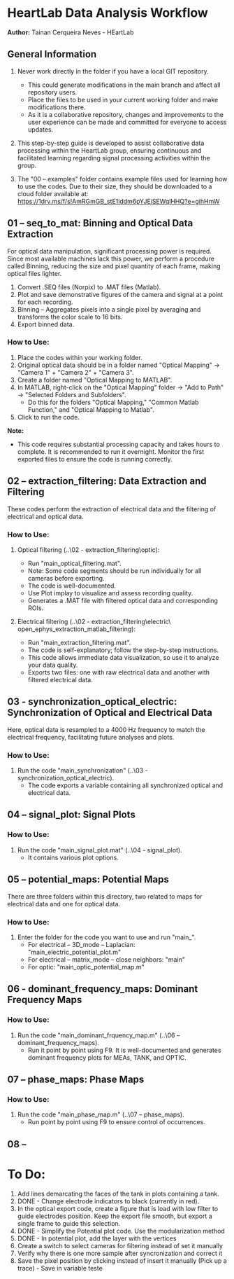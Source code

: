 # HeartLab Data Analysis Workflow

**Author:** Tainan Cerqueira Neves - HEartLab

## General Information

1. Never work directly in the folder if you have a local GIT repository.
   - This could generate modifications in the main branch and affect all repository users.
   - Place the files to be used in your current working folder and make modifications there.
   - As it is a collaborative repository, changes and improvements to the user experience can be made and committed for everyone to access updates.

2. This step-by-step guide is developed to assist collaborative data processing within the HeartLab group, ensuring continuous and facilitated learning regarding signal processing activities within the group.

3. The "00 – examples" folder contains example files used for learning how to use the codes. Due to their size, they should be downloaded to a cloud folder available at: https://1drv.ms/f/s!AmRGmGB_stE1iddm6pYJEiSEWqlHHQ?e=gihHmW

## 01 – seq_to_mat: Binning and Optical Data Extraction

For optical data manipulation, significant processing power is required. Since most available machines lack this power, we perform a procedure called Binning, reducing the size and pixel quantity of each frame, making optical files lighter.

1. Convert .SEQ files (Norpix) to .MAT files (Matlab).
2. Plot and save demonstrative figures of the camera and signal at a point for each recording.
3. Binning – Aggregates pixels into a single pixel by averaging and transforms the color scale to 16 bits.
4. Export binned data.

### How to Use:

1. Place the codes within your working folder.
2. Original optical data should be in a folder named "Optical Mapping" -> "Camera 1" + "Camera 2" + "Camera 3".
3. Create a folder named "Optical Mapping to MATLAB".
4. In MATLAB, right-click on the "Optical Mapping" folder -> "Add to Path" -> "Selected Folders and Subfolders".
   - Do this for the folders "Optical Mapping," "Common Matlab Function," and "Optical Mapping to Matlab".
5. Click to run the code.

**Note:**
- This code requires substantial processing capacity and takes hours to complete. It is recommended to run it overnight. Monitor the first exported files to ensure the code is running correctly.

## 02 – extraction_filtering: Data Extraction and Filtering

These codes perform the extraction of electrical data and the filtering of electrical and optical data.

### How to Use:

1. Optical filtering (..\02 - extraction_filtering\optic):
   - Run "main_optical_filtering.mat".
   - Note: Some code segments should be run individually for all cameras before exporting.
   - The code is well-documented.
   - Use Plot implay to visualize and assess recording quality.
   - Generates a .MAT file with filtered optical data and corresponding ROIs.

2. Electrical filtering (..\02 - extraction_filtering\electric\ open_ephys_extraction_matlab_filtering):
   - Run "main_extraction_filtering.mat".
   - The code is self-explanatory; follow the step-by-step instructions.
   - This code allows immediate data visualization, so use it to analyze your data quality.
   - Exports two files: one with raw electrical data and another with filtered electrical data.

## 03 - synchronization_optical_electric: Synchronization of Optical and Electrical Data

Here, optical data is resampled to a 4000 Hz frequency to match the electrical frequency, facilitating future analyses and plots.

### How to Use:

1. Run the code "main_synchronization" (..\03 - synchronization_optical_electric).
   - The code exports a variable containing all synchronized optical and electrical data.

## 04 – signal_plot: Signal Plots

### How to Use:

1. Run the code "main_signal_plot.mat" (..\04 - signal_plot).
   - It contains various plot options.

## 05 – potential_maps: Potential Maps

There are three folders within this directory, two related to maps for electrical data and one for optical data.

### How to Use:

1. Enter the folder for the code you want to use and run "main_".
   - For electrical – 3D_mode – Laplacian: "main_electric_potential_plot.m"
   - For electrical – matrix_mode – close neighbors: "main"
   - For optic: "main_optic_potential_map.m"

## 06 - dominant_frequency_maps: Dominant Frequency Maps

### How to Use:

1. Run the code "main_dominant_frquency_map.m" (..\06 – dominant_frequency_maps).
   - Run it point by point using F9. It is well-documented and generates dominant frequency plots for MEAs, TANK, and OPTIC.

## 07 – phase_maps: Phase Maps

### How to Use:

1. Run the code "main_phase_map.m" (..\07 – phase_maps).
   - Run point by point using F9 to ensure control of occurrences.

## 08 – 

# To Do:

1. Add lines demarcating the faces of the tank in plots containing a tank.
2. DONE - Change electrode indicators to black (currently in red).
3. In the optical export code, create a figure that is load with low filter to guide electrodes position. Keep the export file smooth, but export a single frame to guide this selection.
4. DONE - Simplify the Potential plot code. Use the modularization method
5. DONE - In potential plot, add the layer with the vertices
6. Create a switch to select cameras for filtering instead of set it manually
7. Verify why there is one more sample after syncronization and correct it
8. Save the pixel position by clicking instead of insert it manually (Pick up a trace) - Save in variable
teste